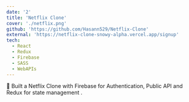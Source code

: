 ```yaml
---
date: '2'
title: 'Netflix Clone'
cover: './netflix.png'
github: 'https://github.com/Hasann529/Netflix-Clone'
external: 'https://netflix-clone-snowy-alpha.vercel.app/signup'
tech:
  - React
  - Redux
  - Firebase
  - SASS
  - WebAPIs
---
```


🙋 Built a Netflix Clone with Firebase for Authentication, Public API and Redux for state management .
